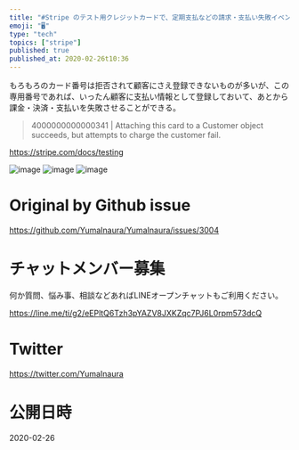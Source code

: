 ```yaml
---
title: "#Stripe のテスト用クレジットカードで、定期支払などの請求・支払い失敗イベントを発生させたい時のカード番号 ( 40000000000"
emoji: "🖥"
type: "tech"
topics: ["stripe"]
published: true
published_at: 2020-02-26t10:36
---
```


もろもろのカード番号は拒否されて顧客にさえ登録できないものが多いが、この専用番号であれば、いったん顧客に支払い情報として登録しておいて、あとから課金・決済・支払いを失敗させることができる。

>4000000000000341 | Attaching this card to a Customer object succeeds, but attempts to charge the customer fail.

https://stripe.com/docs/testing


![image](https://user-images.githubusercontent.com/13635059/75203376-482da400-57b1-11ea-845d-67f4bbb33f8e.png)
![image](https://user-images.githubusercontent.com/13635059/75203388-4cf25800-57b1-11ea-89fa-6fcd84ea10f9.png)
![image](https://user-images.githubusercontent.com/13635059/75203437-65fb0900-57b1-11ea-9851-92817cd992fa.png)


# Original by Github issue

https://github.com/YumaInaura/YumaInaura/issues/3004








<!-- Update From Qiita API -->

# チャットメンバー募集


何か質問、悩み事、相談などあればLINEオープンチャットもご利用ください。

https://line.me/ti/g2/eEPltQ6Tzh3pYAZV8JXKZqc7PJ6L0rpm573dcQ





# Twitter


https://twitter.com/YumaInaura


<!-- Update From Qiita API -->



# 公開日時

2020-02-26
